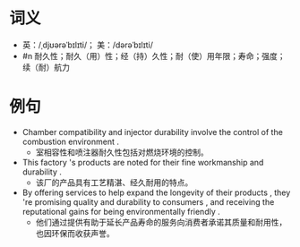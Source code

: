 # 词义
- 英：/ˌdjʊərəˈbɪlɪti/； 美：/dərəˈbɪlɪti/
- #n 耐久性；耐久（用）性；经（持）久性；耐（使）用年限；寿命；强度；续（耐）航力
# 例句
- Chamber compatibility and injector durability involve the control of the combustion environment .
	- 室相容性和喷注器耐久性包括对燃烧环境的控制。
- This factory 's products are noted for their fine workmanship and durability .
	- 该厂的产品具有工艺精湛、经久耐用的特点。
- By offering services to help expand the longevity of their products , they 're promising quality and durability to consumers , and receiving the reputational gains for being environmentally friendly .
	- 他们通过提供有助于延长产品寿命的服务向消费者承诺其质量和耐用性，也因环保而收获声誉。
